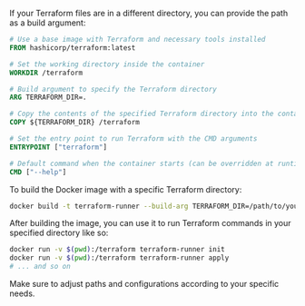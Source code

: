 If your Terraform files are in a different directory, you can provide the path as a build argument:

```Dockerfile
# Use a base image with Terraform and necessary tools installed
FROM hashicorp/terraform:latest

# Set the working directory inside the container
WORKDIR /terraform

# Build argument to specify the Terraform directory
ARG TERRAFORM_DIR=.

# Copy the contents of the specified Terraform directory into the container
COPY ${TERRAFORM_DIR} /terraform

# Set the entry point to run Terraform with the CMD arguments
ENTRYPOINT ["terraform"]

# Default command when the container starts (can be overridden at runtime)
CMD ["--help"]
```

To build the Docker image with a specific Terraform directory:

```bash
docker build -t terraform-runner --build-arg TERRAFORM_DIR=/path/to/your/terraform/directory .
```

After building the image, you can use it to run Terraform commands in your specified directory like so:

```bash
docker run -v $(pwd):/terraform terraform-runner init
docker run -v $(pwd):/terraform terraform-runner apply
# ... and so on
```

Make sure to adjust paths and configurations according to your specific needs.